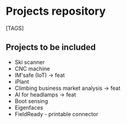 # Projects repository
[TAGS]

## Projects to be included
- Ski scanner
- CNC machine
- IM'safe (IoT) -> feat
- iPlant
- Climbing business market analysis -> feat
- AI for headlamps -> feat
- Boot sensing
- Eigenfaces
- FieldReady - printable connector